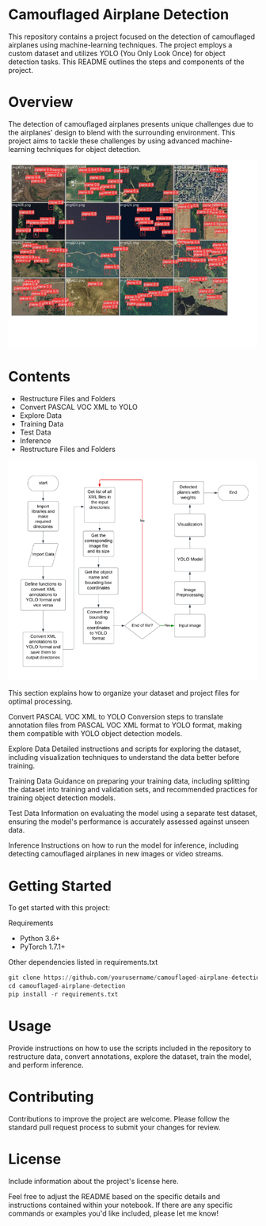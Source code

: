 # Camouflaged Airplane Detection
This repository contains a project focused on the detection of camouflaged airplanes using machine-learning techniques. The project employs a custom dataset and utilizes YOLO (You Only Look Once) for object detection tasks. This README outlines the steps and components of the project.

# Overview
The detection of camouflaged airplanes presents unique challenges due to the airplanes' design to blend with the surrounding environment. This project aims to tackle these challenges by using advanced machine-learning techniques for object detection.

![ouput](output.png)

# Contents
- Restructure Files and Folders
- Convert PASCAL VOC XML to YOLO
- Explore Data
- Training Data
- Test Data
- Inference
- Restructure Files and Folders

![arch](architecture.png)


This section explains how to organize your dataset and project files for optimal processing.

Convert PASCAL VOC XML to YOLO
Conversion steps to translate annotation files from PASCAL VOC XML format to YOLO format, making them compatible with YOLO object detection models.

Explore Data
Detailed instructions and scripts for exploring the dataset, including visualization techniques to understand the data better before training.

Training Data
Guidance on preparing your training data, including splitting the dataset into training and validation sets, and recommended practices for training object detection models.

Test Data
Information on evaluating the model using a separate test dataset, ensuring the model's performance is accurately assessed against unseen data.

Inference
Instructions on how to run the model for inference, including detecting camouflaged airplanes in new images or video streams.

# Getting Started
To get started with this project:

Requirements
- Python 3.6+
- PyTorch 1.7.1+

Other dependencies listed in requirements.txt
```python
git clone https://github.com/yourusername/camouflaged-airplane-detection.git
cd camouflaged-airplane-detection
pip install -r requirements.txt
```

# Usage
Provide instructions on how to use the scripts included in the repository to restructure data, convert annotations, explore the dataset, train the model, and perform inference.


# Contributing
Contributions to improve the project are welcome. Please follow the standard pull request process to submit your changes for review.

# License
Include information about the project's license here.

Feel free to adjust the README based on the specific details and instructions contained within your notebook. If there are any specific commands or examples you'd like included, please let me know! ​
